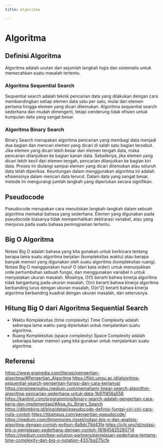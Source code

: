 ```yaml
---
title: Algoritma

---
```


# Algoritma
## Definisi Algoritma
Algoritma adalah urutan dari sejumlah langkah logis dan sistematis untuk memecahkan suatu masalah tertentu.

### Algoritma Sequential Search
Sequential search adalah teknik pencarian data yang dilakukan dengan cara membandingkan setiap elemen data satu per satu, mulai dari elemen pertama hingga elemen yang dicari ditemukan.
Algoritma sequential search sederhana dan mudah dimengerti, tetapi cenderung tidak efisien untuk kumpulan data yang sangat besar.

### Algoritma Binary Search
Binary Search merupakan algoritma pencarian yang membagi data menjadi dua bagian dan mencari elemen yang dicari di salah satu bagian tersebut. 
Jika elemen yang dicari lebih besar dari elemen tengah data, maka pencarian dilanjutkan ke bagian kanan data. Sebaliknya, jika elemen yang dicari lebih kecil dari elemen tengah, pencarian dilanjutkan ke bagian kiri data. Proses ini diulangi sampai elemen yang dicari ditemukan atau seluruh data telah diperiksa.
Keuntungan dalam menggunakan algoritma ini adalah efisiensinya dalam mencari data terurut. Dalam data yang sangat besar, metode ini mengurangi jumlah langkah yang diperlukan secara signifikan.

## Pseudocode
Pseudocode merupakan cara menuliskan langkah-langkah dalam sebuah algoritma memakai bahasa yang sederhana. Elemen yang digunakan pada pseudocode biasanya tidak memperhatikan deklrarasi variabel, atau yang menjurus pada suatu bahasa pemrograman tertentu. 

## Big O Algoritma
Notasi Big O adalah bahasa yang kita gunakan untuk berbicara tentang berapa lama suatu algoritma berjalan (kompleksitas waktu) atau berapa banyak memori yang digunakan oleh suatu algoritma (kompleksitas ruang).
Notasi Big O menggunakan huruf O (dari kata order) untuk menunjukkan orde pertumbuhan sebuah fungsi, dan menggunakan variabel n untuk menyatakan ukuran masalah. Misalnya, O(1) berarti bahwa kinerja algoritma tidak bergantung pada ukuran masalah, O(n) berarti bahwa kinerja algoritma berbanding lurus dengan ukuran masalah, O(n^2) berarti bahwa kinerja algoritma berbanding kuadrat dengan ukuran masalah, dan seterusnya.

## Hitung Big O dari Algoritma Sequential Search
* Waktu Kompleksitas (time complexity)
Time Complexity adalah seberapa lama waktu yang diperlukan untuk menjalankan suatu algoritma.
* Ruang Kompleksitas (space complexity)
Space Complexity adalah seberapa besar memori yang kita gunakan untuk menjalankan suatu algoritma. 






## Referensi
https://www.gramedia.com/literasi/pengertian-algoritma/#Pengertian_Algoritma
https://fikti.umsu.ac.id/algoritma-sequential-search-pengertian-fungsi-dan-cara-kerjanya/
https://engineerpalsu.medium.com/memahami-linear-search-algorithm-algoritma-pencarian-sederhana-untuk-data-1b97f456a558
https://kantinit.com/programming/binary-search-adalah-pengertian-cara-kerja-dan-implementasi/#Apa_itu_Binary_Search
https://dibimbing.id/blog/detail/pseudocode-definisi-fungsi-ciri-ciri-cara-nulis-contoh
https://itkampus.com/pengertian-pseudocode/
https://medium.com/@memories.risset/notasi-big-o-dan-analisis-algoritma-dengan-contoh-python-6a9dc79d43fe
https://ichi.pro/id/notasi-big-o-penjelasan-sederhana-dengan-contoh-181845825280714
https://medium.com/bee-solution-partners/penjelasan-sederhana-tentang-time-complexity-dan-big-o-notation-4337ba275cfe
